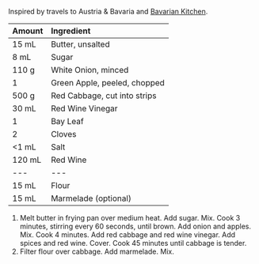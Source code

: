 Inspired by travels to Austria & Bavaria and [Bavarian Kitchen](http://www.bavariankitchen.com/vegetables/rotkohl.aspx).

| Amount | Ingredient |
|:--|:--|
| 15 mL  | Butter, unsalted
| 8 mL   | Sugar
| 110 g  | White Onion, minced
| 1      | Green Apple, peeled, chopped
| 500 g  | Red Cabbage, cut into strips
| 30 mL  | Red Wine Vinegar
| 1      | Bay Leaf
| 2      | Cloves
| <1 mL  | Salt
| 120 mL | Red Wine
| ---    | ---
| 15 mL  | Flour
| 15 mL  | Marmelade (optional)

1. Melt butter in frying pan over medium heat. Add sugar. Mix. Cook 3 minutes, stirring every 60 seconds, until brown. Add onion and apples. Mix. Cook 4 minutes. Add red cabbage and red wine vinegar. Add spices and red wine. Cover. Cook 45 minutes until cabbage is tender.
2. Filter flour over cabbage. Add marmelade. Mix.
